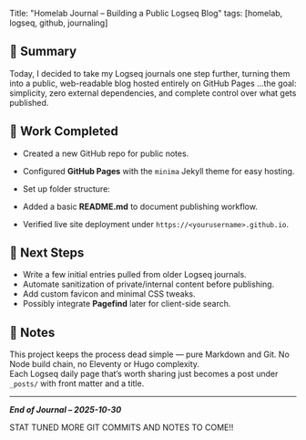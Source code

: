 Title: "Homelab Journal – Building a Public Logseq Blog"
tags: [homelab, logseq, github, journaling]


## 🧩 Summary
Today, I decided to take my Logseq journals one step further, turning them into a public, web-readable blog hosted entirely on GitHub Pages ...the goal: simplicity, zero external dependencies, and complete control over what gets published.

## 🔧 Work Completed
- Created a new GitHub repo for public notes.
- Configured **GitHub Pages** with the `minima` Jekyll theme for easy hosting.
- Set up folder structure:


- Added a basic **README.md** to document publishing workflow.
- Verified live site deployment under `https://<yourusername>.github.io`.

## 🚀 Next Steps
- Write a few initial entries pulled from older Logseq journals.
- Automate sanitization of private/internal content before publishing.
- Add custom favicon and minimal CSS tweaks.
- Possibly integrate **Pagefind** later for client-side search.

## 💭 Notes
This project keeps the process dead simple — pure Markdown and Git. No Node build chain, no Eleventy or Hugo complexity.  
Each Logseq daily page that’s worth sharing just becomes a post under `_posts/` with front matter and a title.

---

***End of Journal – 2025-10-30***

STAT TUNED MORE GIT COMMITS AND NOTES TO COME!!
